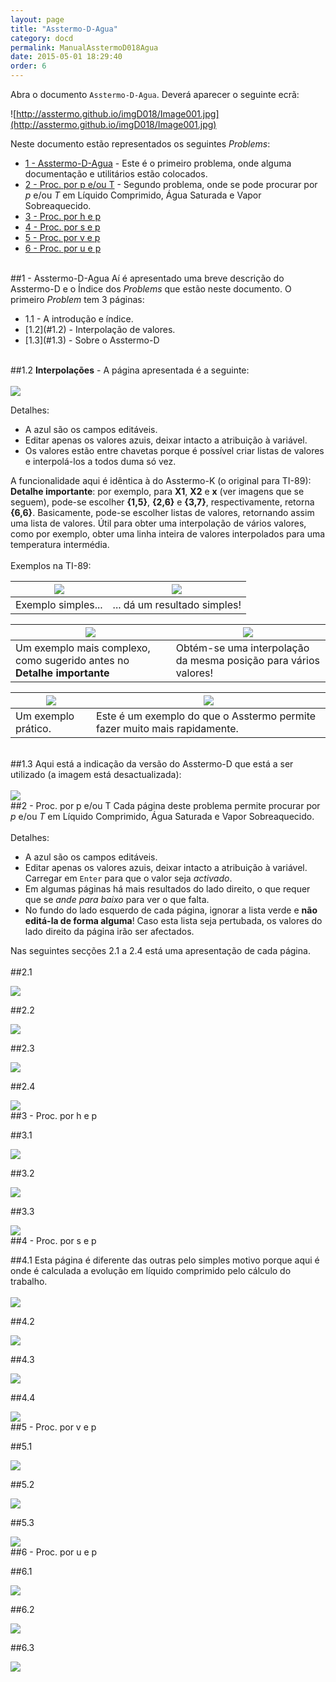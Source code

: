 ```yaml
---
layout: page
title: "Asstermo-D-Agua"
category: docd
permalink: ManualAsstermoD018Agua
date: 2015-05-01 18:29:40
order: 6
---
```


Abra o documento `Asstermo-D-Agua`. Deverá aparecer o seguinte ecrã:

![http://asstermo.github.io/imgD018/Image001.jpg](http://asstermo.github.io/imgD018/Image001.jpg)

Neste documento estão representados os seguintes _Problems_:

  * [1 - Asstermo-D-Agua](#1---asstermo-d-agua) - Este é o primeiro problema, onde alguma documentação e utilitários estão colocados.
  * [2 - Proc. por p e/ou T](#2---proc.-por-p-e/ou-t) - Segundo problema, onde se pode procurar por _p_ e/ou _T_ em Líquido Comprimido, Água Saturada e Vapor Sobreaquecido.
  * [3 - Proc. por h e p](#3---proc.-por-h-e-p)
  * [4 - Proc. por s e p](#4---proc.-por-s-e-p)
  * [5 - Proc. por v e p](#5---proc.-por-v-e-p)
  * [6 - Proc. por u e p](#6---proc.-por-u-e-p)

<br>
##1 - Asstermo-D-Agua
Aí é apresentado uma breve descrição do Asstermo-D e o Índice dos <i>Problems</i> que estão neste documento. O primeiro <i>Problem</i> tem 3 páginas:<br>
<ul><li>1.1 - A introdução e índice.<br>
</li><li>[1.2](#1.2) - Interpolação de valores.<br>
</li><li>[1.3](#1.3) - Sobre o Asstermo-D</li></ul>

<br>
##1.2
<b>Interpolações</b> - A página apresentada é a seguinte:<br>
<br>
<img src='http://asstermo.github.io/imgD018/Image002.jpg' />

Detalhes:<br>
<ul><li>A azul são os campos editáveis.<br>
</li><li>Editar apenas os valores azuis, deixar intacto a atribuição à variável.<br>
</li><li>Os valores estão entre chavetas porque é possível criar listas de valores e interpolá-los a todos duma só vez.</li></ul>

A funcionalidade aqui é idêntica à do Asstermo-K (o original para TI-89):<br>
<b>Detalhe importante</b>: por exemplo, para <b>X1</b>, <b>X2</b> e <b>x</b> (ver imagens que se seguem), pode-se escolher <b>{1,5}</b>, <b>{2,6}</b> e <b>{3,7}</b>, respectivamente, retorna <b>{6,6}</b>. Basicamente, pode-se escolher listas de valores, retornando assim uma lista de valores. Útil para obter uma interpolação de vários valores, como por exemplo, obter uma linha inteira de valores interpolados para uma temperatura intermédia.<br>
<br>
Exemplos na TI-89:<br>
<table><thead><th> <img src='http://asstermo.github.io/img215/ManualAsstermo215Agua_22.png' /> </th><th> <img src='http://asstermo.github.io/img215/ManualAsstermo215Agua_23.png' /> </th></thead><tbody>
<tr><td> Exemplo simples...                                                                       </td><td> ... dá um resultado simples!                                                            </td></tr></tbody></table>

<table><thead><th> <img src='http://asstermo.github.io/img215/ManualAsstermo215Agua_24.png' /> </th><th> <img src='http://asstermo.github.io/img215/ManualAsstermo215Agua_25.png' /> </th></thead><tbody>
<tr><td> Um exemplo mais complexo, como sugerido antes no <b>Detalhe importante</b>               </td><td> Obtém-se uma interpolação da mesma posição para vários valores!                    </td></tr></tbody></table>

<table><thead><th> <img src='http://asstermo.github.io/img215/ManualAsstermo215Agua_26.png' /> </th><th> <img src='http://asstermo.github.io/img215/ManualAsstermo215Agua_27.png' /> </th></thead><tbody>
<tr><td> Um exemplo prático.                                                                     </td><td> Este é um exemplo do que o Asstermo permite fazer muito mais rapidamente.               </td></tr></tbody></table>

<br>
##1.3
Aqui está a indicação da versão do Asstermo-D que está a ser utilizado (a imagem está desactualizada):<br>
<br>
<img src='http://asstermo.github.io/imgD018/Image003.jpg' />

<br>
##2 - Proc. por p e/ou T
Cada página deste problema permite procurar por <i>p</i> e/ou <i>T</i>  em Líquido Comprimido, Água Saturada e Vapor Sobreaquecido.<br>
<br>
Detalhes:<br>
<ul><li>A azul são os campos editáveis.<br>
</li><li>Editar apenas os valores azuis, deixar intacto a atribuição à variável. Carregar em <code>Enter</code> para que o valor seja <i>activado</i>.<br>
</li><li>Em algumas páginas há mais resultados do lado direito, o que requer que se <i>ande para baixo</i> para ver o que falta.<br>
</li><li>No fundo do lado esquerdo de cada página, ignorar a lista verde e <b>não editá-la de forma alguma</b>! Caso esta lista seja pertubada, os valores do lado direito da página irão ser afectados.</li></ul>

Nas seguintes secções 2.1 a 2.4 está uma apresentação de cada página.<br>
<br>
##2.1

<img src='http://asstermo.github.io/imgD018/Image004.jpg' />

##2.2

<img src='http://asstermo.github.io/imgD018/Image005.jpg' />

##2.3

<img src='http://asstermo.github.io/imgD018/Image006.jpg' />

##2.4

<img src='http://asstermo.github.io/imgD018/Image007.jpg' />

<br>
##3 - Proc. por h e p

##3.1

<img src='http://asstermo.github.io/imgD018/Image008.jpg' />

##3.2

<img src='http://asstermo.github.io/imgD018/Image009.jpg' />

##3.3

<img src='http://asstermo.github.io/imgD018/Image010.jpg' />

<br>
##4 - Proc. por s e p

##4.1
Esta página é diferente das outras pelo simples motivo porque aqui é onde é calculada a evolução em líquido comprimido pelo cálculo do trabalho.<br>
<br>
<img src='http://asstermo.github.io/imgD018/Image011.jpg' />

##4.2

<img src='http://asstermo.github.io/imgD018/Image012.jpg' />

##4.3

<img src='http://asstermo.github.io/imgD018/Image014.jpg' />

##4.4

<img src='http://asstermo.github.io/imgD018/Image015.jpg' />

<br>
##5 - Proc. por v e p

##5.1

<img src='http://asstermo.github.io/imgD018/Image016.jpg' />

##5.2

<img src='http://asstermo.github.io/imgD018/Image017.jpg' />

##5.3

<img src='http://asstermo.github.io/imgD018/Image018.jpg' />

<br>
##6 - Proc. por u e p

##6.1

<img src='http://asstermo.github.io/imgD018/Image019.jpg' />

##6.2

<img src='http://asstermo.github.io/imgD018/Image020.jpg' />

##6.3

<img src='http://asstermo.github.io/imgD018/Image021.jpg' />

